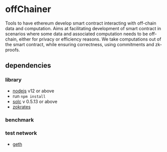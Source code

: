 # offChainer
Tools to have ethereum develop smart contract interacting with off-chain data and computation.
Aims at facilitating development of smart contract in scenarios where some data and associated computation
needs to be off-chain, either for privacy or efficiency reasons.
We take computations out of the smart contract, while ensuring correctness, using commitments and zk-proofs.

## dependencies 

### library
- [nodejs](https://github.com/nodesource/distributions/blob/master/README.md#debinstall) v12 or above
- run `npm install`
- [solc](https://solidity.readthedocs.io/en/v0.5.13/installing-solidity.html#binary-packages) v 0.5.13 or above 
- [zokrates](https://zokrates.github.io/gettingstarted.html)

### benchmark


### test network
- [geth](https://geth.ethereum.org/docs/install-and-build/installing-geth#install-on-ubuntu-via-ppas)
